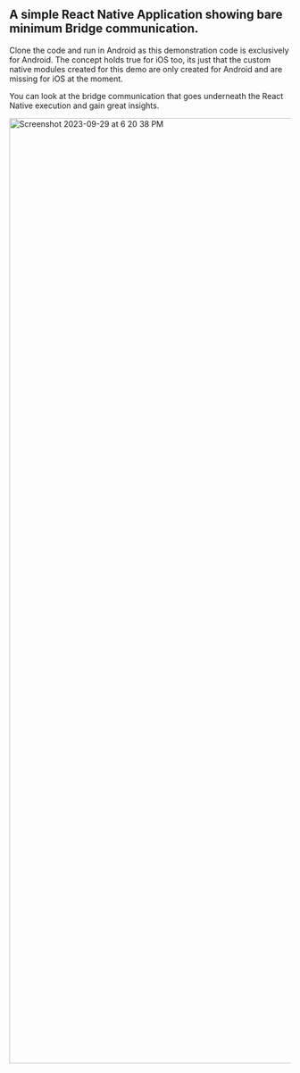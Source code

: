 <h2>A simple React Native Application showing bare minimum Bridge communication.</h2>

Clone the code and run in Android as this demonstration code is exclusively for Android.
The concept holds true for iOS too, its just that the custom native modules created for this demo are only created for Android and are missing for iOS at the moment.

You can look at the bridge communication that goes underneath the React Native execution and gain great insights.

<img width="1693" alt="Screenshot 2023-09-29 at 6 20 38 PM" src="https://github.com/surajj2223/RNArchitecture/assets/11401873/0d6236cb-5917-45fa-a0bb-63841828d4d1">
